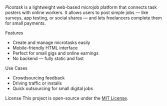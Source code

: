 

*Picotask* is a lightweight web-based microjob platform that connects task posters with online workers. It allows users to post simple jobs — like surveys, app testing, or social shares — and lets freelancers complete them for small payments.

Features
- Create and manage microtasks easily
- Mobile-friendly HTML interface
- Perfect for small gigs and online earnings
- No backend — fully static and fast

Use Cases
- Crowdsourcing feedback
- Driving traffic or installs
- Quick outsourcing for small digital jobs

License
This project is open-source under the [MIT License](LICENSE).
